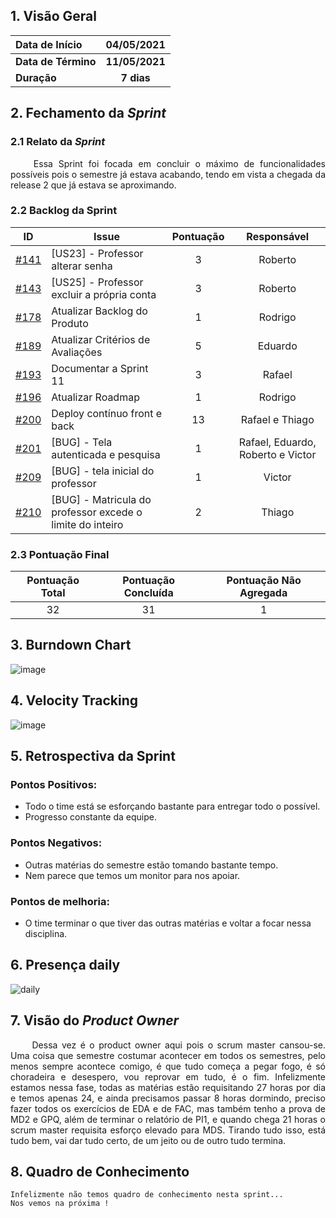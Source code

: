 ## 1. <a name="1">Visão Geral</a>

| Data de Início | 04/05/2021 |
|:--|:--:|
| **Data de Término** | **11/05/2021** |
| **Duração** | **7 dias** |


## 2. <a name="2">Fechamento da _Sprint_</a>
### 2.1 <a name="2.1">Relato da _Sprint_</a>
<p align="justify">&emsp;&emsp; 
Essa Sprint foi focada em concluir o máximo de funcionalidades possíveis pois o semestre já estava acabando, tendo em vista a chegada da release 2 que já estava se aproximando.
</p>

### 2.2 <a name="2.2">Backlog da Sprint</a>
| ID | Issue | Pontuação | Responsável|
|:--:| ------- | :----: | :----: |
| [#141](https://github.com/fga-eps-mds/2020.2-Anunbis/issues/141) | [US23] - Professor alterar senha  | 3 | Roberto
| [#143](https://github.com/fga-eps-mds/2020.2-Anunbis/issues/143) | [US25] - Professor excluir a própria conta  | 3 | Roberto
| [#178](https://github.com/fga-eps-mds/2020.2-Anunbis/issues/178) | Atualizar Backlog do Produto | 1 | Rodrigo
| [#189](https://github.com/fga-eps-mds/2020.2-Anunbis/issues/189) | Atualizar Critérios de Avaliações | 5 | Eduardo
| [#193](https://github.com/fga-eps-mds/2020.2-Anunbis/issues/193) | Documentar a Sprint 11 | 3 | Rafael
| [#196](https://github.com/fga-eps-mds/2020.2-Anunbis/issues/196) | Atualizar Roadmap  | 1 | Rodrigo
| [#200](https://github.com/fga-eps-mds/2020.2-Anunbis/issues/200) | Deploy contínuo front e back  | 13 | Rafael e Thiago
| [#201](https://github.com/fga-eps-mds/2020.2-Anunbis/issues/201) | [BUG] - Tela autenticada e pesquisa   | 1 | Rafael, Eduardo, Roberto e Victor
| [#209](https://github.com/fga-eps-mds/2020.2-Anunbis/issues/209) | [BUG] - tela inicial do professor  | 1 | Victor
| [#210](https://github.com/fga-eps-mds/2020.2-Anunbis/issues/210) | [BUG] - Matricula do professor excede o limite do inteiro  | 2 | Thiago

### 2.3 <a name="2.3">Pontuação Final</a>
|Pontuação Total|Pontuação Concluída|Pontuação Não Agregada
|:-:|:-:|:-:|
|32|31|1|

## 3. <a name="3">Burndown Chart</a>
![image](https://user-images.githubusercontent.com/54644626/118424550-cec3ef00-b69d-11eb-9656-14e07e32f03e.png)

## 4. <a name="4">Velocity Tracking</a>
![image](https://user-images.githubusercontent.com/54644626/118424662-02067e00-b69e-11eb-9568-cb6f917e8357.png)

## 5. <a name="5">Retrospectiva da Sprint</a>
### **Pontos Positivos:**
* Todo o time está se esforçando bastante para entregar todo o possível.
* Progresso constante da equipe.

### **Pontos Negativos:**
* Outras matérias do semestre estão tomando bastante tempo.
* Nem parece que temos um monitor para nos apoiar.

### **Pontos de melhoria:**
* O time terminar o que tiver das outras matérias e voltar a focar nessa disciplina.

## 6. <a name="6">Presença daily</a>
![daily](https://user-images.githubusercontent.com/54644626/118427829-7e9c5b00-b6a4-11eb-99f7-c0e44e5c34e1.png)

## 7. <a name="7">Visão do _Product Owner_</a>

<p align="justify">&emsp;&emsp;
Dessa vez é o product owner aqui pois o scrum master cansou-se. Uma coisa que semestre costumar acontecer em todos os semestres, pelo menos sempre acontece comigo, é que tudo começa a pegar fogo, é só choradeira e desespero, vou reprovar em tudo, é o fim. Infelizmente estamos nessa fase, todas as matérias estão requisitando 27 horas por dia e temos apenas 24, e ainda precisamos passar 8 horas dormindo, preciso fazer todos os exercícios de EDA e de FAC,  mas também tenho a prova de MD2 e GPQ, além de terminar o relatório de PI1, e quando chega 21 horas o scrum master requisita esforço elevado para MDS. Tirando tudo isso, está tudo bem, vai dar tudo certo, de um jeito ou de outro tudo termina.
</p>

## 8. <a name="8">Quadro de Conhecimento</a>
```
Infelizmente não temos quadro de conhecimento nesta sprint...
Nos vemos na próxima !
```

